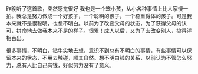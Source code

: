 昨晚听了这首歌，突然感觉很好
		我也是一个笨小孩，从小各种事情上比人家慢一拍。我总是努力做成一个好孩子，一个聪明的孩子，一个稳重得体的孩子。可是我本来就不是很聪明，也想不明白。以前为了改变父母的状态，为了获得父母的认可，拼命地去做我本来不是的样子。很累！成人以后，又为了去改变别人，搞得洋相百出。

​		很多事情，不明白，钻牛尖地去想，意识不到总有不明白的事情，有些事情可以保留本来的状态，不用去触碰，顺其自然。
​		想不明白钱的关系，以前认为不管怎么努力，总有人比自己有钱，好似努力没有了意义。